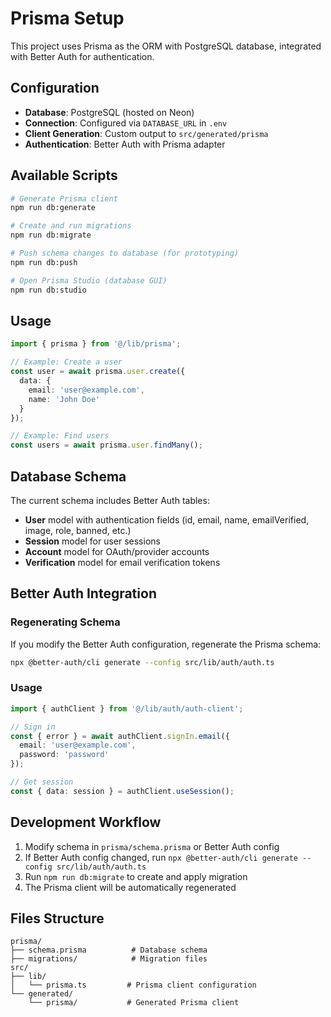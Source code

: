 # Prisma Setup

This project uses Prisma as the ORM with PostgreSQL database, integrated with Better Auth for authentication.

## Configuration

- **Database**: PostgreSQL (hosted on Neon)
- **Connection**: Configured via `DATABASE_URL` in `.env`
- **Client Generation**: Custom output to `src/generated/prisma`
- **Authentication**: Better Auth with Prisma adapter

## Available Scripts

```bash
# Generate Prisma client
npm run db:generate

# Create and run migrations
npm run db:migrate

# Push schema changes to database (for prototyping)
npm run db:push

# Open Prisma Studio (database GUI)
npm run db:studio
```

## Usage

```typescript
import { prisma } from '@/lib/prisma';

// Example: Create a user
const user = await prisma.user.create({
  data: {
    email: 'user@example.com',
    name: 'John Doe'
  }
});

// Example: Find users
const users = await prisma.user.findMany();
```

## Database Schema

The current schema includes Better Auth tables:
- **User** model with authentication fields (id, email, name, emailVerified, image, role, banned, etc.)
- **Session** model for user sessions
- **Account** model for OAuth/provider accounts
- **Verification** model for email verification tokens

## Better Auth Integration

### Regenerating Schema
If you modify the Better Auth configuration, regenerate the Prisma schema:
```bash
npx @better-auth/cli generate --config src/lib/auth/auth.ts
```

### Usage
```typescript
import { authClient } from '@/lib/auth/auth-client';

// Sign in
const { error } = await authClient.signIn.email({
  email: 'user@example.com',
  password: 'password'
});

// Get session
const { data: session } = authClient.useSession();
```

## Development Workflow

1. Modify schema in `prisma/schema.prisma` or Better Auth config
2. If Better Auth config changed, run `npx @better-auth/cli generate --config src/lib/auth/auth.ts`
3. Run `npm run db:migrate` to create and apply migration
4. The Prisma client will be automatically regenerated

## Files Structure

```
prisma/
├── schema.prisma          # Database schema
├── migrations/            # Migration files
src/
├── lib/
│   └── prisma.ts         # Prisma client configuration
└── generated/
    └── prisma/           # Generated Prisma client
```
